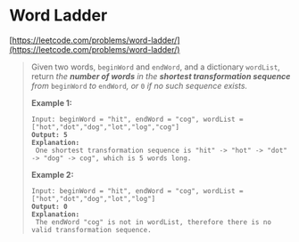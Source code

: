 # Word Ladder

[https://leetcode.com/problems/word-ladder/](https://leetcode.com/problems/word-ladder/)

> Given two words, `beginWord` and `endWord`, and a dictionary `wordList`, return _the **number of words** in the **shortest transformation sequence** from_ `beginWord` _to_ `endWord`_, or_ `0` _if no such sequence exists._
>
> &#x20;
>
> **Example 1:**
>
> <pre><code>Input: beginWord = "hit", endWord = "cog", wordList = ["hot","dot","dog","lot","log","cog"]
> <strong>Output: 5
> </strong><strong>Explanation:
> </strong> One shortest transformation sequence is "hit" -> "hot" -> "dot" -> "dog" -> cog", which is 5 words long.</code></pre>
>
> **Example 2:**
>
> <pre><code>Input: beginWord = "hit", endWord = "cog", wordList = ["hot","dot","dog","lot","log"]
> <strong>Output: 0
> </strong><strong>Explanation:
> </strong> The endWord "cog" is not in wordList, therefore there is no valid transformation sequence.</code></pre>
